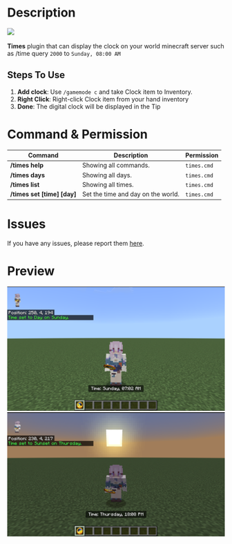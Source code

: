 # Description
[![](https://poggit.pmmp.io/shield.state/Times)](https://poggit.pmmp.io/p/Times)

**Times** plugin that can display the clock on your world minecraft server such as /time query `2000` to `Sunday, 08:00 AM`

## Steps To Use
1. **Add clock**: Use `/gamemode c` and take Clock item to Inventory.
2. **Right Click**: Right-click Clock item from your hand inventory
3. **Done**: The digital clock will be displayed in the Tip

# Command & Permission

| Command                     | Description                                                                                                                  | Permission  |
|-----------------------------|------------------------------------------------------------------------------------------------------------------------------|-------------|
| **/times help**             | Showing all commands.                                                                                                        | `times.cmd` |
| **/times days**             | Showing all days.                                                                                                            | `times.cmd` |
| **/times list**             | Showing all times.                                                                                                           | `times.cmd` |
| **/times set [time] [day]** | Set the time and day on the world.                                                                                                                        | `times.cmd` |

# Issues

If you have any issues, please report them [here](https://github.com/pixelwhiz/Times/issues/new).

# Preview

![Preview 1](./assets/preview1.png)
![Preview 2](./assets/preview2.png)
